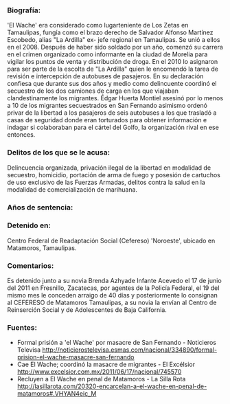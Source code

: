### Biografía:

'El Wache' era considerado como lugarteniente de Los Zetas en Tamaulipas, fungía como el brazo derecho de Salvador Alfonso Martínez Escobedo, alias "La Ardilla" ex- jefe regional en Tamaulipas. Se unió a ellos en el 2008. Después de haber sido soldado por un año, comenzó su carrera en el crimen organizado como informante en la ciudad de Morelia para vigilar los puntos de venta y distribución de droga. En el 2010 lo asignaron para ser parte de la escolta de "La Ardilla" quien le encomendó la tarea de revisión e intercepción de autobuses de pasajeros. En su declaración confiesa que durante sus dos años y medio como delincuente coordinó el secuestro de los dos camiones de carga en los que viajaban clandestinamente los migrantes.
Édgar Huerta Montiel asesinó por lo menos a 10 de los migrantes secuestrados en San Fernando asimismo ordenó privar de la libertad a los pasajeros de seis autobuses a los que trasladó a casas de seguridad donde eran torturados para obtener información e indagar si colaboraban para el cártel del Golfo, la organización rival en ese entonces.

### Delitos de los que se le acusa:

Delincuencia organizada, privación ilegal de la libertad en modalidad de secuestro, homicidio, portación de arma de fuego y posesión de cartuchos de uso exclusivo de las Fuerzas Armadas, delitos contra la salud en la modalidad de comercialización de marihuana.

### Años de sentencia: 


### Detenido en: 

Centro Federal de Readaptación Social (Cefereso) 'Noroeste', ubicado en Matamoros, Tamaulipas.

### Comentarios: 

Es detenido junto a su novia Brenda Azhyade Infante Acevedo el 17 de junio del 2011 en Fresnillo, Zacatecas, por agentes de la Policía Federal, el 19 del mismo mes le conceden arraigo de 40 días y posteriormente lo consignan al CEFERESO de Matamoros Tamaulipas, a su novia la envían al Centro de Reinserción Social y de Adolescentes de Baja California.

### Fuentes:

- Formal prisión a 'el Wache' por masacre de San Fernando - Noticieros Televisa http://noticierostelevisa.esmas.com/nacional/334890/formal-prision-el-wache-masacre-san-fernando
- Cae El Wache; coordinó la masacre de migrantes - El Excélsior http://www.excelsior.com.mx/2011/06/17/nacional/745570
- Recluyen a El Wache en penal de Matamoros - La Silla Rota http://lasillarota.com/20320-encarcelan-a-el-wache-en-penal-de-matamoros#.VHYAN4eic_M


